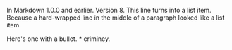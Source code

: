 In Markdown 1.0.0 and earlier. Version 8. This line turns into a list item.
Because a hard-wrapped line in the
middle of a paragraph looked like a
list item.

Here's one with a bullet. * criminey.
